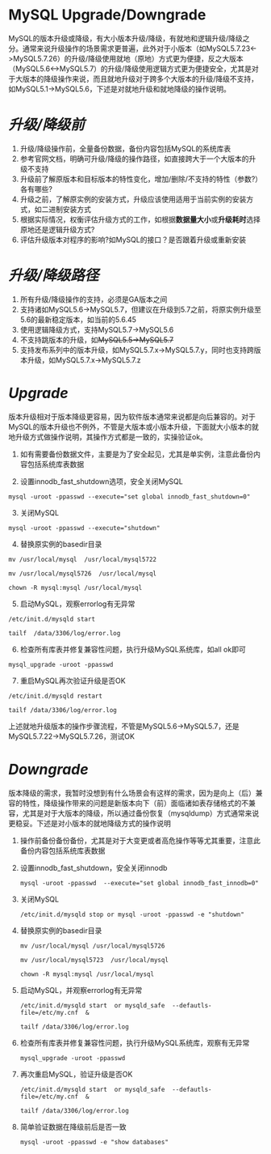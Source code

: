 # 									MySQL  Upgrade/Downgrade

​	MySQL的版本升级或降级，有大小版本升级/降级，有就地和逻辑升级/降级之分。通常来说升级操作的场景需求更普遍，此外对于小版本（如MySQL5.7.23<->MySQL5.7.26）的升级/降级使用就地（原地）方式更为便捷，反之大版本（MySQL5.6<->MySQL5.7）的升级/降级使用逻辑方式更为便捷安全，尤其是对于大版本的降级操作来说，而且就地升级对于跨多个大版本的升级/降级不支持，如MySQL5.1->MySQL5.6，下述是对就地升级和就地降级的操作说明。

# *升级/降级前*

1. 升级/降级操作前，全量备份数据，备份内容包括MySQL的系统库表
2. 参考官网文档，明确可升级/降级的操作路径，如直接跨大于一个大版本的升级不支持
3. 升级前了解原版本和目标版本的特性变化，增加/删除/不支持的特性（参数?）各有哪些?
4. 升级之前，了解原实例的安装方式，升级应该使用适用于当前实例的安装方式，如二进制安装方式
5. 根据实际情况，权衡评估升级方式的工作，如根据**数据量大小**或**升级耗时**选择原地还是逻辑升级方式?
6. 评估升级版本对程序的影响?如MySQL的接口？是否跟着升级或重新安装

# *升级/降级路径*

1. 所有升级/降级操作的支持，必须是GA版本之间
2. 支持诸如MySQL5.6->MySQL5.7，但建议在升级到5.7之前，将原实例升级至5.6的最新稳定版本，如当前的5.6.45
3. 使用逻辑降级方式，支持MySQL5.7->MySQL5.6
4. 不支持跳版本的升级，如~~MySQL5.5->MySQL5.7~~
5. 支持发布系列中的版本升级，如MySQL5.7.x->MySQL5.7.y，同时也支持跨版本升级，如MySQL5.7.x->MySQL5.7.z

# *Upgrade*

​	版本升级相对于版本降级更容易，因为软件版本通常来说都是向后兼容的。对于MySQL的版本升级也不例外，不管是大版本或小版本升级，下面就大小版本的就地升级方式做操作说明，其操作方式都是一致的，实操验证ok。

1.  如有需要备份数据文件，主要是为了安全起见，尤其是单实例，注意此备份内容包括系统库表数据

2.  设置innodb_fast_shutdown选项，安全关闭MySQL

   `mysql -uroot -ppasswd --execute="set global innodb_fast_shutdown=0"`

3.  关闭MySQL

   `mysql -uroot -ppasswd --execute="shutdown"`

4.  替换原实例的basedir目录

   `mv /usr/local/mysql  /usr/local/mysql5722`  

   `mv /usr/local/mysql5726  /usr/local/mysql`

   `chown -R mysql:mysql /usr/local/mysql`

5.  启动MySQL，观察errorlog有无异常

   `/etc/init.d/mysqld start`

   `tailf  /data/3306/log/error.log`

6.  检查所有库表并修复兼容性问题，执行升级MySQL系统库，如all ok即可

   `mysql_upgrade -uroot -ppasswd`

7.  重启MySQL再次验证升级是否OK

   `/etc/init.d/mysqld restart`

   `tailf /data/3306/log/error.log`

上述就地升级版本的操作步骤流程，不管是MySQL5.6->MySQL5.7，还是MySQL5.7.22->MySQL5.7.26，测试OK

# *Downgrade*

​	版本降级的需求，我暂时没想到有什么场景会有这样的需求，因为是向上（后）兼容的特性，降级操作带来的问题是新版本向下（前）面临诸如表存储格式的不兼容，尤其是对于大版本的降级，所以通过备份恢复（mysqldump）方式通常来说更稳妥。下述是对小版本的就地降级方式的操作说明

1. 操作前备份备份备份，尤其是对于大变更或者高危操作等等尤其重要，注意此备份内容包括系统库表数据

2. 设置innodb_fast_shutdown，安全关闭innodb

   `mysql -uroot -ppasswd  --execute="set global innodb_fast_innodb=0"`

3. 关闭MySQL

   `/etc/init.d/mysqld stop or mysql -uroot -ppasswd -e "shutdown"`

4. 替换原实例的basedir目录

   `mv /usr/local/mysql /usr/local/mysql5726`

   `mv /usr/local/mysql5723  /usr/local/mysql`

   `chown -R mysql:mysql /usr/local/mysql`

5. 启动MySQL，并观察errorlog有无异常

   `/etc/init.d/mysqld start  or mysqld_safe  --defautls-file=/etc/my.cnf  &`

   `tailf /data/3306/log/error.log`

6. 检查所有库表并修复兼容性问题，执行升级MySQL系统库，观察有无异常

   `mysql_upgrade -uroot -ppasswd`

7. 再次重启MySQL，验证升级是否OK

   `/etc/init.d/mysqld start  or mysqld_safe  --defautls-file=/etc/my.cnf  &`

   `tailf /data/3306/log/error.log`

8. 简单验证数据在降级前后是否一致

   `mysql -uroot -ppasswd -e "show databases"`